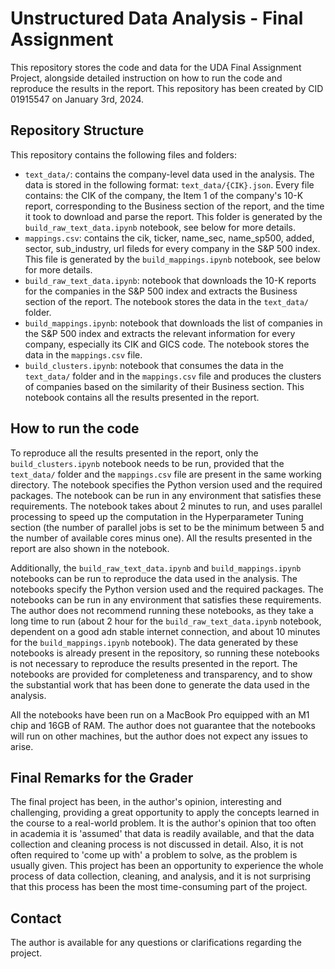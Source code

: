 # Unstructured Data Analysis - Final Assignment
This repository stores the code and data for the UDA Final Assignment Project, alongside detailed instruction on how to run the code and reproduce the results in the report. This repository has been created by CID 01915547 on January 3rd, 2024.

## Repository Structure
This repository contains the following files and folders:
- `text_data/`: contains the company-level data used in the analysis. The data is stored in the following format: `text_data/{CIK}.json`. Every file contains: the CIK of the company, the Item 1 of the company's 10-K report, corresponding to the Business section of the report, and the time it took to download and parse the report. This folder is generated by the `build_raw_text_data.ipynb` notebook, see below for more details.
- `mappings.csv`: contains the cik, ticker, name_sec, name_sp500, added, sector, sub_industry, url fileds for every company in the S&P 500 index. This file is generated by the `build_mappings.ipynb` notebook, see below for more details.
- `build_raw_text_data.ipynb`: notebook that downloads the 10-K reports for the companies in the S&P 500 index and extracts the Business section of the report. The notebook stores the data in the `text_data/` folder.
- `build_mappings.ipynb`: notebook that downloads the list of companies in the S&P 500 index and extracts the relevant information for every company, especially its CIK and GICS code. The notebook stores the data in the `mappings.csv` file.
- `build_clusters.ipynb`: notebook that consumes the data in the `text_data/` folder and in the `mappings.csv` file and produces the clusters of companies based on the similarity of their Business section. This notebook contains all the results presented in the report.

## How to run the code
To reproduce all the results presented in the report, only the `build_clusters.ipynb` notebook needs to be run, provided that the `text_data/` folder and the `mappings.csv` file are present in the same working directory. The notebook specifies the Python version used and the required packages. The notebook can be run in any environment that satisfies these requirements. The notebook takes about 2 minutes to run, and uses parallel processing to speed up the computation in the Hyperparameter Tuning section (the number of parallel jobs is set to be the minimum between 5 and the number of available cores minus one). All the results presented in the report are also shown in the notebook.

Additionally, the `build_raw_text_data.ipynb` and `build_mappings.ipynb` notebooks can be run to reproduce the data used in the analysis. The notebooks specify the Python version used and the required packages. The notebooks can be run in any environment that satisfies these requirements. The author does not recommend running these notebooks, as they take a long time to run (about 2 hour for the `build_raw_text_data.ipynb` notebook, dependent on a good adn stable internet connection, and about 10 minutes for the `build_mappings.ipynb` notebook). The data generated by these notebooks is already present in the repository, so running these notebooks is not necessary to reproduce the results presented in the report. The notebooks are provided for completeness and transparency, and to show the substantial work that has been done to generate the data used in the analysis.

All the notebooks have been run on a MacBook Pro equipped with an M1 chip and 16GB of RAM. The author does not guarantee that the notebooks will run on other machines, but the author does not expect any issues to arise.

## Final Remarks for the Grader
The final project has been, in the author's opinion, interesting and challenging, providing a great opportunity to apply the concepts learned in the course to a real-world problem. It is the author's opinion that too often in academia it is 'assumed' that data is readily available, and that the data collection and cleaning process is not discussed in detail. Also, it is not often required to 'come up with' a problem to solve, as the problem is usually given. This project has been an opportunity to experience the whole process of data collection, cleaning, and analysis, and it is not surprising that this process has been the most time-consuming part of the project.

## Contact
The author is available for any questions or clarifications regarding the project.